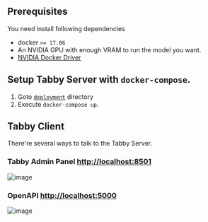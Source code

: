 ## Prerequisites

You need install following dependencies
* docker `>= 17.06`
* An NVIDIA GPU with enough VRAM to run the model you want.
* [NVIDIA Docker Driver](https://docs.nvidia.com/datacenter/tesla/tesla-installation-notes/index.html)

## Setup Tabby Server with `docker-compose`.

1. Goto [`deployment`](../deployment) directory
2. Execute `docker-compose up`.

## Tabby Client

There're several ways to talk to the Tabby Server.

### Tabby Admin Panel [http://localhost:8501](http://localhost:8501)

![image](https://user-images.githubusercontent.com/388154/227792390-ec19e9b9-ebbb-4a94-99ca-8a142ffb5e46.png)

### OpenAPI [http://localhost:5000](http://localhost:5000)

![image](https://user-images.githubusercontent.com/388154/227835790-29e21eb5-6e9c-45ab-aa0f-c4c7ce399ad7.png)
